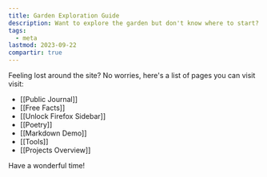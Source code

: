 ```yaml
---
title: Garden Exploration Guide
description: Want to explore the garden but don't know where to start? You came to the right place.
tags:
  - meta
lastmod: 2023-09-22
compartir: true
---
```



Feeling lost around the site? No worries, here's a list of pages you can visit visit:

* [[Public Journal]]
* [[Free Facts]]
* [[Unlock Firefox Sidebar]]
* [[Poetry]]
* [[Markdown Demo]]
* [[Tools]]
* [[Projects Overview]]

Have a wonderful time!
